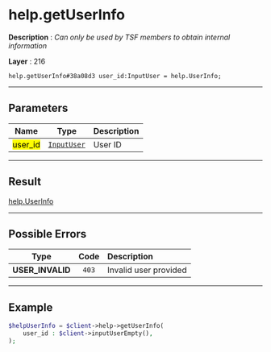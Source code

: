 # help.getUserInfo

**Description** : *Can only be used by TSF members to obtain internal information*

**Layer** : 216

```tl
help.getUserInfo#38a08d3 user_id:InputUser = help.UserInfo;
```

---

## Parameters

| Name | Type | Description |
| :---: | :---: | :--- |
| <mark>user_id</mark> | [`InputUser`](type/InputUser) | User ID |

---

## Result

[help.UserInfo](type/help.UserInfo)

---

## Possible Errors

| Type | Code | Description |
| :---: | :---: | :--- |
| **USER_INVALID** | `403` | Invalid user provided |

---

## Example

```php
$helpUserInfo = $client->help->getUserInfo(
	user_id : $client->inputUserEmpty(),
);
```